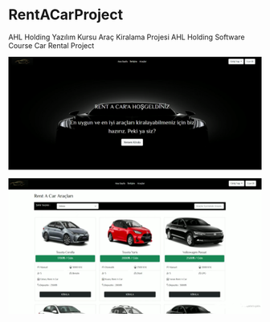 # RentACarProject
AHL Holding Yazılım Kursu Araç Kiralama Projesi
AHL Holding Software Course Car Rental Project

![Website Index Page](https://github.com/WuSeLeWu/RentACarProject/blob/main/RentACarProject/RentACar/RentACar.Web/wwwroot/img/rentacarkr.png)

![Website Car Page](https://github.com/WuSeLeWu/RentACarProject/blob/main/RentACarProject/RentACar/RentACar.Web/wwwroot/img/carpage.png)


